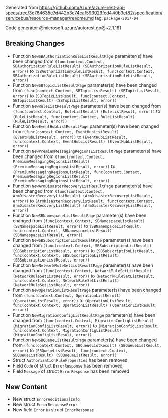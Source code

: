 Generated from https://github.com/Azure/azure-rest-api-specs/tree/3c764635e7d442b3e74caf593029fcd440b3ef82/specification/servicebus/resource-manager/readme.md tag: `package-2017-04`

Code generator @microsoft.azure/autorest.go@~2.1.161

## Breaking Changes

- Function `NewSBAuthorizationRuleListResultPage` parameter(s) have been changed from `(func(context.Context, SBAuthorizationRuleListResult) (SBAuthorizationRuleListResult, error))` to `(SBAuthorizationRuleListResult, func(context.Context, SBAuthorizationRuleListResult) (SBAuthorizationRuleListResult, error))`
- Function `NewSBTopicListResultPage` parameter(s) have been changed from `(func(context.Context, SBTopicListResult) (SBTopicListResult, error))` to `(SBTopicListResult, func(context.Context, SBTopicListResult) (SBTopicListResult, error))`
- Function `NewRuleListResultPage` parameter(s) have been changed from `(func(context.Context, RuleListResult) (RuleListResult, error))` to `(RuleListResult, func(context.Context, RuleListResult) (RuleListResult, error))`
- Function `NewEventHubListResultPage` parameter(s) have been changed from `(func(context.Context, EventHubListResult) (EventHubListResult, error))` to `(EventHubListResult, func(context.Context, EventHubListResult) (EventHubListResult, error))`
- Function `NewPremiumMessagingRegionsListResultPage` parameter(s) have been changed from `(func(context.Context, PremiumMessagingRegionsListResult) (PremiumMessagingRegionsListResult, error))` to `(PremiumMessagingRegionsListResult, func(context.Context, PremiumMessagingRegionsListResult) (PremiumMessagingRegionsListResult, error))`
- Function `NewArmDisasterRecoveryListResultPage` parameter(s) have been changed from `(func(context.Context, ArmDisasterRecoveryListResult) (ArmDisasterRecoveryListResult, error))` to `(ArmDisasterRecoveryListResult, func(context.Context, ArmDisasterRecoveryListResult) (ArmDisasterRecoveryListResult, error))`
- Function `NewSBNamespaceListResultPage` parameter(s) have been changed from `(func(context.Context, SBNamespaceListResult) (SBNamespaceListResult, error))` to `(SBNamespaceListResult, func(context.Context, SBNamespaceListResult) (SBNamespaceListResult, error))`
- Function `NewSBSubscriptionListResultPage` parameter(s) have been changed from `(func(context.Context, SBSubscriptionListResult) (SBSubscriptionListResult, error))` to `(SBSubscriptionListResult, func(context.Context, SBSubscriptionListResult) (SBSubscriptionListResult, error))`
- Function `NewNetworkRuleSetListResultPage` parameter(s) have been changed from `(func(context.Context, NetworkRuleSetListResult) (NetworkRuleSetListResult, error))` to `(NetworkRuleSetListResult, func(context.Context, NetworkRuleSetListResult) (NetworkRuleSetListResult, error))`
- Function `NewOperationListResultPage` parameter(s) have been changed from `(func(context.Context, OperationListResult) (OperationListResult, error))` to `(OperationListResult, func(context.Context, OperationListResult) (OperationListResult, error))`
- Function `NewMigrationConfigListResultPage` parameter(s) have been changed from `(func(context.Context, MigrationConfigListResult) (MigrationConfigListResult, error))` to `(MigrationConfigListResult, func(context.Context, MigrationConfigListResult) (MigrationConfigListResult, error))`
- Function `NewSBQueueListResultPage` parameter(s) have been changed from `(func(context.Context, SBQueueListResult) (SBQueueListResult, error))` to `(SBQueueListResult, func(context.Context, SBQueueListResult) (SBQueueListResult, error))`
- Struct `AuthorizationRuleProperties` has been removed
- Field `Code` of struct `ErrorResponse` has been removed
- Field `Message` of struct `ErrorResponse` has been removed

## New Content

- New struct `ErrorAdditionalInfo`
- New struct `ErrorResponseError`
- New field `Error` in struct `ErrorResponse`
